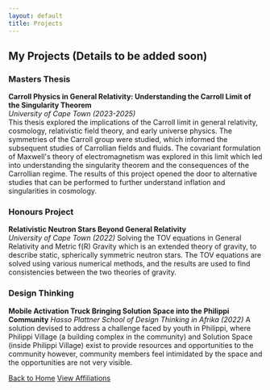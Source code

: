 ```yaml
---
layout: default
title: Projects
---
```

## My Projects (Details to be added soon)

### Masters Thesis
**Carroll Physics in General Relativity: Understanding the Carroll Limit of the Singularity Theorem**  
*University of Cape Town (2023-2025)*  
This thesis explored the implications of the Carroll limit in general relativity, cosmology, relativistic field theory, and early universe physics. The symmetries of the Carroll group were studied, which informed the subsequent studies of Carrollian fields and fluids. The covariant formulation of Maxwell's theory of electromagnetism was explored in this limit which led into understanding the singularity theorem and the consequences of the Carrollian regime. The results of this project opened the door to alternative studies that can be performed to further understand inflation and singularities in cosmology.

### Honours Project
**Relativistic Neutron Stars Beyond General Relativity**  
*University of Cape Town (2022)* 
Solving the TOV equations in General Relativity and Metric f(R) Gravity which is an extended theory of gravity, to describe static, spherically symmetric neutron stars. The TOV equations are solved using various numerical methods, and the results are used to find consistencies between the two theories of gravity.

### Design Thinking
**Mobile Activation Truck Bringing Solution Space into the Philippi Community**
*Hasso Plattner School of Design Thinking in Afrika (2022)*
A solution devised to address a challenge faced by youth in Philippi, where Philippi Village (a building complex in the community) and Solution Space (inside Philippi Village) exist to provide resources and opportunities to the community however, community members feel intimidated by the space and the opportunities are not very visible.


<div class="button-container">
  <a href="{{ '/' | relative_url }}" class="about-me-button">Back to Home</a>
  <a href="{{ '/affiliations' | relative_url }}" class="about-me-button">View Affiliations</a>
</div>
